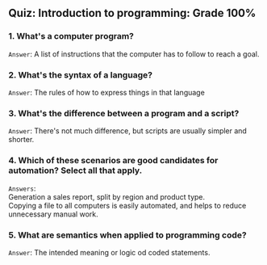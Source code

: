 ## Quiz: Introduction to programming: Grade 100%

### 1. What's a computer program?

`Answer`: A list of instructions that the computer has to follow to reach a goal. 

### 2. What's the syntax of a language?

`Answer`: The rules of how to express things in that language

### 3. What's the difference between a program and a script? 

`Answer`: There's not much difference, but scripts are usually simpler and shorter.

### 4. Which of these scenarios are good candidates for automation? Select all that apply. 

`Answers`:   
Generation a sales report, split by region and product type.  
Copying a file to all computers is easily automated, and helps to reduce unnecessary manual work. 

### 5. What are semantics when applied to programming code?

`Answer`: The intended meaning or logic od coded statements. 
